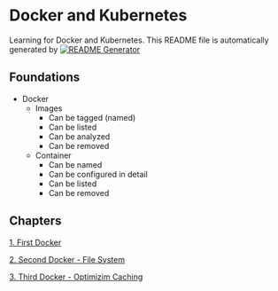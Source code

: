 
# Docker and Kubernetes

Learning for Docker and Kubernetes.
This README file is automatically generated by [![README Generator](https://github.com/unchaptered/docker-and-kubernetes/actions/workflows/generator-readme.yaml/badge.svg)](https://github.com/unchaptered/docker-and-kubernetes/actions/workflows/generator-readme.yaml)

## Foundations

- Docker
    - Images
        - Can be tagged (named)
        - Can be listed
        - Can be analyzed
        - Can be removed
    - Container
        - Can be named
        - Can be configured in detail
        - Can be listed
        - Can be removed

## Chapters

[1. First Docker](https://github.com/unchaptered/docker-and-kubernetes/tree/main/1.%20First%20Docker)

[2. Second Docker - File System](https://github.com/unchaptered/docker-and-kubernetes/tree/main/2.%20Second%20Docker%20-%20File%20System)

[3. Third Docker - Optimizim Caching](https://github.com/unchaptered/docker-and-kubernetes/tree/main/3.%20Third%20Docker%20-%20Optimizim%20Caching)